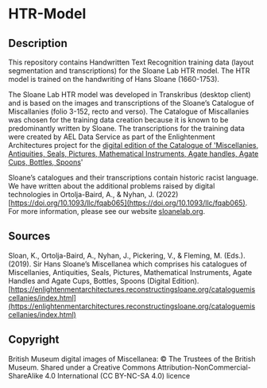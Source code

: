 # HTR-Model

## Description

This repository contains Handwritten Text Recognition training data (layout segmentation and transcriptions) for the Sloane Lab HTR model. The HTR model is trained on the handwriting of Hans Sloane (1660-1753).

The Sloane Lab HTR model was developed in Transkribus (desktop client) and is based on the images and transcriptions of the Sloane’s Catalogue of Miscallanies (folio 3-152, recto and verso). The Catalogue of Miscallanies was chosen for the training data creation because it is known to be predominantly written by Sloane. The transcriptions for the training data were created by AEL Data Service as part of the Enlightenment Architectures project for the [digital edition of the Catalogue of 'Miscellanies, Antiquities, Seals, Pictures, Mathematical Instruments, Agate handles, Agate Cups, Bottles, Spoons](https://enlightenmentarchitectures.reconstructingsloane.org/cataloguemiscellanies/index.html)'

Sloane’s catalogues and their transcriptions contain historic racist language. We have written about the additional problems raised by digital technologies in Ortolja-Baird, A., & Nyhan, J. (2022) [https://doi.org/10.1093/llc/fqab065](https://doi.org/10.1093/llc/fqab065). For more information, please see our website [sloanelab.org](https://sloanelab.org).

## Sources

Sloan, K., Ortolja-Baird, A., Nyhan, J., Pickering, V., & Fleming, M. (Eds.). (2019). Sir Hans Sloane’s Miscellanea which comprises his catalogues of Miscellanies, Antiquities, Seals, Pictures, Mathematical Instruments, Agate Handles and Agate Cups, Bottles, Spoons (Digital Edition). [https://enlightenmentarchitectures.reconstructingsloane.org/cataloguemiscellanies/index.html](https://enlightenmentarchitectures.reconstructingsloane.org/cataloguemiscellanies/index.html)

## Copyright

British Museum digital images of Miscellanea: © The Trustees of the British Museum. Shared under a Creative Commons Attribution-NonCommercial-ShareAlike 4.0 International (CC BY-NC-SA 4.0) licence 
